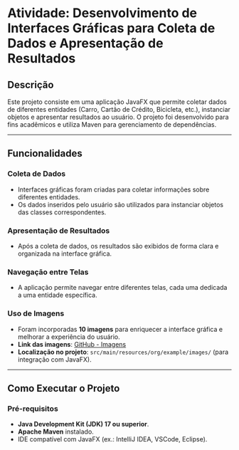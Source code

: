 # Atividade: Desenvolvimento de Interfaces Gráficas para Coleta de Dados e Apresentação de Resultados

## Descrição
Este projeto consiste em uma aplicação JavaFX que permite coletar dados de diferentes entidades (Carro, Cartão de Crédito, Bicicleta, etc.), instanciar objetos e apresentar resultados ao usuário. O projeto foi desenvolvido para fins acadêmicos e utiliza Maven para gerenciamento de dependências.

---

## Funcionalidades

### Coleta de Dados
- Interfaces gráficas foram criadas para coletar informações sobre diferentes entidades.
- Os dados inseridos pelo usuário são utilizados para instanciar objetos das classes correspondentes.

### Apresentação de Resultados
- Após a coleta de dados, os resultados são exibidos de forma clara e organizada na interface gráfica.

### Navegação entre Telas
- A aplicação permite navegar entre diferentes telas, cada uma dedicada a uma entidade específica.

### Uso de Imagens
- Foram incorporadas **10 imagens** para enriquecer a interface gráfica e melhorar a experiência do usuário.
- **Link das imagens**: [GitHub - Imagens](https://github.com/DaviGramacho/Exercicios_Linguagem_Programacao/tree/main/Segunda_Aula_11_03_2025/images)  
- **Localização no projeto**: `src/main/resources/org/example/images/` (para integração com JavaFX).

---

## Como Executar o Projeto

### Pré-requisitos
- **Java Development Kit (JDK) 17 ou superior**.
- **Apache Maven** instalado.
- IDE compatível com JavaFX (ex.: IntelliJ IDEA, VSCode, Eclipse).
